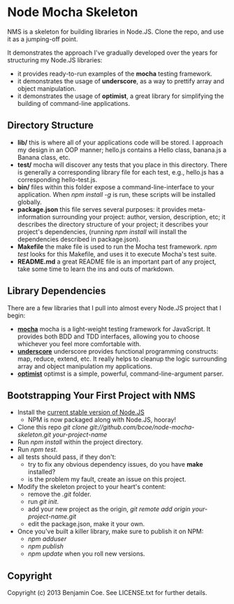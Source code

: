 Node Mocha Skeleton
===================

NMS is a skeleton for building libraries in Node.JS. Clone the repo, and use it as a jumping-off point.

It demonstrates the approach I've gradually developed over the years for structuring my Node.JS libraries:

* it provides ready-to-run examples of the __mocha__ testing framework.
* it demonstrates the usage of __underscore__, as a way to prettify array and object manipulation.
* it demonstrates the usage of __optimist__, a great library for simplifying the building of command-line applications.

Directory Structure
-------------------------

* __lib/__ this is where all of your applications code will be stored. I approach my design in an OOP manner; hello.js contains a Hello class, banana.js a Banana class, etc.
* __test/__ mocha will discover any tests that you place in this directory. There is generally a corresponding library file for each test, e.g., hello.js has a corresponding hello-test.js.
* __bin/__ files within this folder expose a command-line-interface to your application. When _npm install -g_ is run, these scripts will be installed globally.
* __package.json__ this file serves several purposes: it provides meta-information surrounding your project: author, version, description, etc; it describes the directory structure of your project; it describes your project's dependencies, (running _npm install_ will install the dependencies described in package.json).
* __Makefile__ the make file is used to run the Mocha test framework. _npm test_ looks for this Makefile, and uses it to execute Mocha's test suite.
* __README.md__ a great README file is an important part of any project, take some time to learn the ins and outs of markdown.

Library Dependencies
--------------------

There are a few libraries that I pull into almost every Node.JS project that I begin:

* __[mocha](https://github.com/visionmedia/mocha)__ mocha is a light-weight testing framework for JavaScript. It provides both BDD and TDD interfaces, allowing you to choose whichever you feel more comfortable with.
* __[underscore](https://github.com/documentcloud/underscore)__ underscore provides functional programming constructs: map, reduce, extend, etc. It really helps to cleanup the logic surrounding array and object manipulation my applications.
* __[optimist](https://github.com/substack/node-optimist)__ optimst is a simple, powerful, command-line-argument parser.

Bootstrapping Your First Project with NMS
-----------------------------------------

* Install the [current stable version of Node.JS](http://nodejs.org/download/)
  * NPM is now packaged along with Node.JS, hooray!
* Clone this repo _git clone git://github.com/bcoe/node-mocha-skeleton.git your-project-name_
* Run _npm install_ within the project directory.
* Run _npm test_.
* all tests should pass, if they don't:
  * try to fix any obvious dependency issues, do you have __make__ installed?
  * is the problem my fault, create an issue on this project.
* Modify the skeleton project to your heart's content:
  * remove the _.git_ folder.
  * run _git init_.
  * add your new project as the origin, _git remote add origin your-project-name.git_
  * edit the package.json, make it your own.
* Once you've built a killer library, make sure to publish it on NPM:
  * _npm adduser_
  * _npm publish_
  * _npm update_ when you roll new versions.

Copyright
---------

Copyright (c) 2013 Benjamin Coe. See LICENSE.txt for further details.